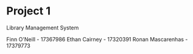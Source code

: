 # Project 1
Library Management System 

Finn O'Neill - 17367986
Ethan Cairney - 17320391
Ronan Mascarenhas - 17379773